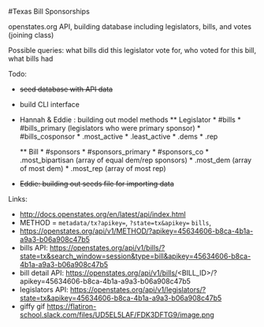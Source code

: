 #Texas Bill Sponsorships

openstates.org API, building database including legislators, bills, and votes (joining class)

Possible queries: what bills did this legislator vote for, who voted for this bill, what bills had 

Todo:
* ~~seed database with API data~~
* build CLI interface
* Hannah & Eddie : building out model methods
    ** Legislator
        * #bills
        * #bills_primary (legislators who were primary sponsor)
        * #bills_cosponsor 
        * .most_active
        * .least_active
        * .dems
        * .rep

    ** Bill
        * #sponsors
        * #sponsors_primary
        * #sponsors_co
        * .most_bipartisan (array of equal dem/rep sponsors)
        * .most_dem (array of most dem)
        * .most_rep (array of most rep)



* ~~Eddie: building out seeds file for importing data~~


Links:
* http://docs.openstates.org/en/latest/api/index.html
* METHOD = `metadata/tx?apikey=`, `?state=tx&apikey=` `bills`, 
* https://openstates.org/api/v1/METHOD/?apikey=45634606-b8ca-4b1a-a9a3-b06a908c47b5
* bills API: https://openstates.org/api/v1/bills/?state=tx&search_window=session&type=bill&apikey=45634606-b8ca-4b1a-a9a3-b06a908c47b5
* bill detail API: https://openstates.org/api/v1/bills/<BILL_ID>/?apikey=45634606-b8ca-4b1a-a9a3-b06a908c47b5
* legislators API: https://openstates.org/api/v1/legislators/?state=tx&apikey=45634606-b8ca-4b1a-a9a3-b06a908c47b5
* giffy gif https://flatiron-school.slack.com/files/UD5EL5LAF/FDK3DFTG9/image.png
